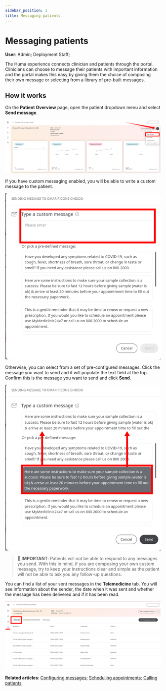 ```yaml
---
sidebar_position: 1
title: Messaging patients 
---
```

# Messaging patients
**User**: Admin; Deployment Staff; 

The Huma experience connects clinician and patients through the portal. Clinicians can choose to message their patients with important information and the portal makes this easy by giving them the choice of composing their own message or selecting from a library of pre-built messages.

## How it works​
On the **Patient Overview** page, open the patient dropdown menu and select **Send message**.

![Send Message](./assets/Messaging01.png)

If you have custom messaging enabled, you will be able to write a custom message to the patient. 

![Custom Message](./assets/Messaging02.png)

Otherwise, you can select from a set of pre-configured messages. Click the message you want to send and it will populate the text field at the top. Confirm this is the message you want to send and click **Send**.

![Send Message](./assets/Messaging03.png)

> 🛑 **IMPORTANT**: Patients will not be able to respond to any messages you send. With this in mind, if you are composing your own custom message, try to keep your instructions clear and simple as the patient will not be able to ask you any follow-up questions.

You can find a list of your sent messages in the **Telemedicine** tab. You will see information about the sender, the date when it was sent and whether the message has been delivered and if it has been read.

![Messages](./assets/Messaging04.png)

**Related articles**: [Configuring messages](data-collection/admin-portal/managing-deployments/general-settings/configuring-messages.md); [Scheduling appointments](data-collection/clinician-portal/telemedicine/scheduling-appointments.md); [Calling patients](data-collection/clinician-portal/telemedicine/calling-patients.md)
